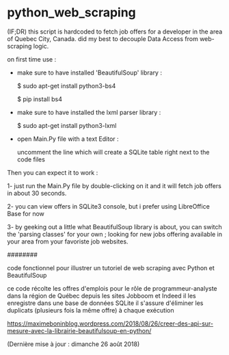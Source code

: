 # python_web_scraping

(IF;DR)
this script is hardcoded to fetch job offers for a developer in the area of Quebec City, Canada.
did my best to decouple Data Access from web-scraping logic.

on first time use :

* make sure to have installed 'BeautifulSoup' library :

  $ sudo apt-get install python3-bs4
  
  $ pip install bs4

* make sure to have installed the lxml parser library :

   $ sudo apt-get install python3-lxml

* open Main.Py file with a text Editor :

    uncomment the line which will create a SQLite table right next to the code files

Then you can expect it to work :

1- just run the Main.Py file by double-clicking on it and it will fetch job offers in about 30 seconds.

2- you can view offers in SQLite3 console, but i prefer using LibreOffice Base for now

3- by geeking out a little what BeautifulSoup library is about, you can switch the 'parsing classes' for your own ; looking for new jobs offering available in your area from your favoriste job websites.

########

code fonctionnel pour illustrer
un tutoriel de web scraping avec
Python et BeautifulSoup

ce code récolte les offres d'emplois pour le rôle de programmeur-analyste dans la région de Québec depuis les sites Jobboom et Indeed
il les enregistre dans une base de données SQLite
il s'assure d'éliminer les duplicats (plusieurs fois la même offre) à chaque exécution

https://maximeboninblog.wordpress.com/2018/08/26/creer-des-api-sur-mesure-avec-la-librairie-beautifulsoup-en-python/

(Dernière mise à jour : dimanche 26 août 2018)
